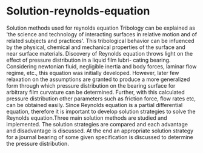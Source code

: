# Solution-reynolds-equation
Solution methods used for reynolds equation
Tribology can be explained as 'the science and technology of interacting surfaces in relative motion and
of related subjects and practices'. This tribological behavior can be infuenced by the physical, chemical
and mechanical properties of the surface and near surface materials.
Discovery of Reynolds equation throws light on the effect of pressure distribution in a liquid film lubri-
cating bearing. Considering newtonian fluid, negligible inertia and body forces, laminar flow regime, etc.,
this equation was initially developed. However, later few relaxation on the assumptions are granted to
produce a more generalized form through which pressure distribution on the bearing surface for arbitrary
film curvature can be determined. Further, with this calculated pressure distribution other parameters
such as friction force, flow rates etc, can be obtained easily.
Since Reynolds equation is a partial differential equation, therefore it is important to develop solution
strategies to solve the Reynolds equation.Three main solution methods are studied and implemented. The solution strategies are compared
and each advantage and disadvantage is discussed. At the end an appropriate solution strategy for a
journal bearing of some given specification is discussed to determine the pressure distribution.
